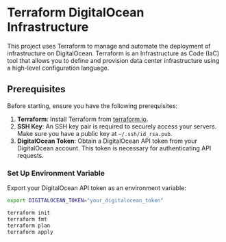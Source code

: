 # Terraform DigitalOcean Infrastructure

This project uses Terraform to manage and automate the deployment of infrastructure on DigitalOcean. Terraform is an Infrastructure as Code (IaC) tool that allows you to define and provision data center infrastructure using a high-level configuration language.

## Prerequisites

Before starting, ensure you have the following prerequisites:

1. **Terraform**: Install Terraform from [terraform.io](https://www.terraform.io/downloads.html).
2. **SSH Key**: An SSH key pair is required to securely access your servers. Make sure you have a public key at `~/.ssh/id_rsa.pub`.
3. **DigitalOcean Token**: Obtain a DigitalOcean API token from your DigitalOcean account. This token is necessary for authenticating API requests.

### Set Up Environment Variable

Export your DigitalOcean API token as an environment variable:

```sh
export DIGITALOCEAN_TOKEN="your_digitalocean_token"

terraform init 
terraform fmt 
terraform plan
terraform apply
